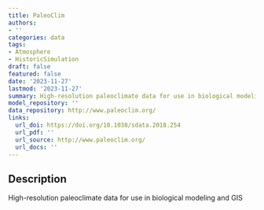 ```yaml
---
title: PaleoClim
authors:
- ''
categories: data
tags:
- Atmosphere
- HistoricSimulation
draft: false
featured: false
date: '2023-11-27'
lastmod: '2023-11-27'
summary: High-resolution paleoclimate data for use in biological modeling and GIS
model_repository: ''
data_repository: http://www.paleoclim.org/
links:
  url_doi: https://doi.org/10.1038/sdata.2018.254
  url_pdf: ''
  url_source: http://www.paleoclim.org/
  url_docs: ''
---
```


## Description

High-resolution paleoclimate data for use in biological modeling and GIS

